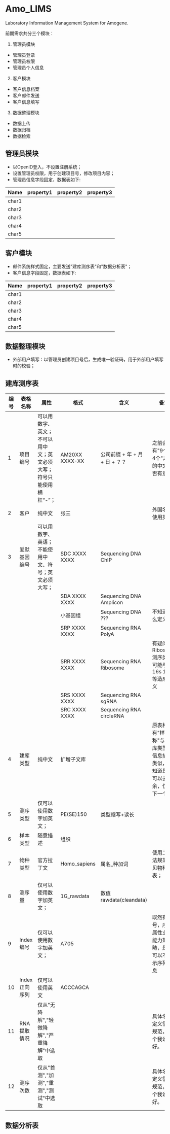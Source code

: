 # Amo_LIMS
Laboratory Information Management System for Amogene.

前期需求共分三个模块：
1. 管理员模块
- 管理员登录
- 管理员权限
- 管理员个人信息

2. 客户模块
- 客户信息档案
- 客户邮件发送
- 客户信息填写

3. 数据整理模块
- 数据上传
- 数据归档
- 数据检索


## 管理员模块
- 以OpenID登入，不设置注册系统；
- 设置管理员权限，用于创建项目号，修改项目内容；
- 管理员信息字段固定，数据表如下:

| Name  | property1 | property2 | property3 |
| ----  | --------- | --------- | --------- |
| char1 |           |           |           |
| char2 |           |           |           |
| char3 |           |           |           |
| char4 |           |           |           |
| char5 |           |           |           |

## 客户模块
- 邮件系统样式固定，主要发送"建库测序表"和"数据分析表"；
- 客户信息字段固定，数据表如下:

| Name  | property1 | property2 | property3 |
| ----  | --------- | --------- | --------- |
| char1 |           |           |           |
| char2 |           |           |           |
| char3 |           |           |           |
| char4 |           |           |           |
| char5 |           |           |           |

## 数据整理模块
- 外部用户填写：以管理员创建项目号后，生成唯一验证码，用于外部用户填写时的校验；

## 建库测序表

| 编号 | 表格名称      | 属性                                                         | 格式           | 含义                           | 备注                                                         |
| ---- | ------------- | ------------------------------------------------------------ | -------------- | ------------------------------ | ------------------------------------------------------------ |
| 1    | 项目编号      | 可以用数字、英文；不可以用中文；英文必须大写；符号只能使用横杠“-”； | AM20XX XXXX-XX | 公司前缀 + 年 + 月 + 日 + ？？ | 之前会有"9个、4个"之类的中文是否有意义                       |
| 2    | 客户          | 纯中文                                                       | 张三           |                                | 外国名字使用英文                                             |
| 3    | 爱默基因编号  | 可以用数字、英语；不能使用中文、符号；英文必须大写；         | SDC XXXX XXXX  | Sequencing DNA ChIP            |                                                              |
|      |               |                                                              | SDA XXXX XXXX  | Sequencing DNA   Amplicon      |                                                              |
|      |               |                                                              | 小基因组       | Sequencing DNA ???             | 不知道怎么定义                                               |
|      |               |                                                              | SRP XXXX XXXX  | Sequencing RNA PolyA           |                                                              |
|      |               |                                                              | SRR XXXX XXXX  | Sequencing RNA   Ribosome      | 有疑问，Ribosome测序类型可能与16s   18s等造成歧义            |
|      |               |                                                              | SRS XXXX XXXX  | Sequencing RNA sgRNA           |                                                              |
|      |               |                                                              | SRC XXXX XXXX  | Sequencing RNA   circleRNA     |                                                              |
| 4    | 建库类型      | 纯中文                                                       | 扩增子文库     |                                | 原表格中有"样品名称"与"建库类型"，信息描述类似，不知道是否可以去冗余，仅留下一个 |
| 5    | 测序类型      | 仅可以使用数字加英文；                                       | PE(SE)150      | 类型缩写+读长                  |                                                              |
| 6    | 样本类型      | 随意描述                                                     | 组织           |                                |                                                              |
| 7    | 物种类型      | 官方拉丁文                                                   | Homo_sapiens   | 属名_种加词                    | 使用二名法规范，见物种表；                                   |
| 8    | 测序量        | 仅可以使用数字加英文；                                       | 1G_rawdata     | 数值 rawdata(cleandata)        |                                                              |
| 9    | Index编号     | 仅可以使用数字加英文；                                       | A705           |                                | 既然有编号，序列属性业务能力范畴，是否可以不显示序列信息     |
| 10   | Index正向序列 | 仅可以使用英文                                               | ACCCAGCA       |                                |                                                              |
| 11   | RNA提取情况   | 仅从"无降解","轻微降解","严重降解"中选取                     |                |                                | 具体名词定义需要规范，这个我说不好。                         |
| 12   | 测序次数      | 仅从"首测","加测","重测","测试"中选取                        |                |                                | 具体名词定义需要规范，这个我说不好。                         |

## 数据分析表
